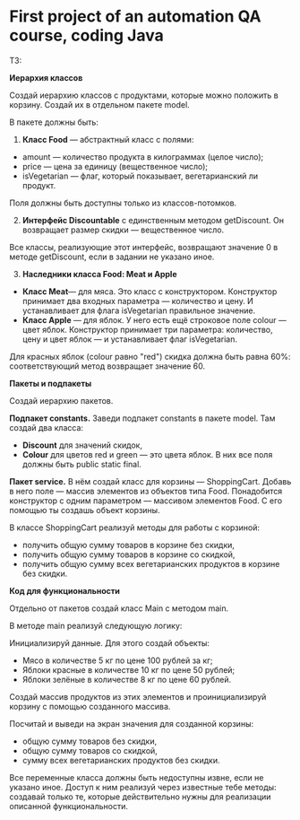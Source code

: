 # First project of an automation QA course, coding Java

ТЗ:

**Иерархия классов**

Создай иерархию классов с продуктами, которые можно положить в корзину. 
Создай их в отдельном пакете model.

В пакете должны быть:
1. **Класс Food** — абстрактный класс с полями:
- amount — количество продукта в килограммах (целое число);
- price — цена за единицу (вещественное число);
- isVegetarian — флаг, который показывает, вегетарианский ли продукт.
  
Поля должны быть доступны только из классов-потомков.

2. **Интерфейс Discountable** c единственным методом getDiscount. Он возвращает размер скидки — вещественное число.
   
Все классы, реализующие этот интерфейс, возвращают значение 0 в методе getDiscount, если в задании не указано иное.

3. **Наследники класса Food: Meat и Apple**
   
- **Класс Meat**— для мяса. Это класс с конструктором. Конструктор принимает два входных параметра — количество и цену. И устанавливает для флага isVegetarian правильное значение.
- **Класс Apple** — для яблок. У него есть ещё строковое поле colour — цвет яблок. Конструктор принимает три параметра: количество, цену и цвет яблок — и устанавливает флаг isVegetarian.

Для красных яблок (colour равно "red") скидка должна быть равна 60%: соответствующий метод возвращает значение 60.

**Пакеты и подпакеты**

Создай иерархию пакетов.

**Подпакет constants.** Заведи подпакет constants в пакете model. Там создай два класса: 

- **Discount** для значений скидок,
- **Colour** для цветов red и green — это цвета яблок. В них все поля должны быть public static final.
  
**Пакет service.** В нём создай класс для корзины — ShoppingCart. Добавь в него поле — массив элементов из объектов типа Food. Понадобится конструктор с одним параметром — массивом элементов Food. С его помощью ты создашь объект корзины. 

В классе ShoppingCart реализуй методы для работы с корзиной:

- получить общую сумму товаров в корзине без скидки,
- получить общую сумму товаров в корзине со скидкой,
- получить общую сумму всех вегетарианских продуктов в корзине без скидки.
  
**Код для функциональности**

Отдельно от пакетов создай класс Main с методом main. 

В методе main реализуй следующую логику:

Инициализируй данные. Для этого создай объекты:

- Мясо в количестве 5 кг по цене 100 рублей за кг;
- Яблоки красные в количестве 10 кг по цене 50 рублей;
- Яблоки зелёные в количестве 8 кг по цене 60 рублей.
  
Создай массив продуктов из этих элементов и проинициализируй корзину с помощью созданного массива.

Посчитай и выведи на экран значения для созданной корзины:

- общую сумму товаров без скидки,
- общую сумму товаров со скидкой,
- сумму всех вегетарианских продуктов без скидки.
  
Все переменные класса должны быть недоступны извне, если не указано иное. Доступ к ним реализуй через известные тебе методы: создавай только те, которые действительно нужны для реализации описанной функциональности.
